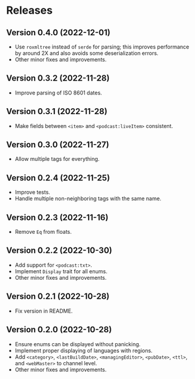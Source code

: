 # Releases

## Version 0.4.0 (2022-12-01)

- Use `roxmltree` instead of `serde` for parsing; this improves performance by around 2X and also avoids some deserialization errors.
- Other minor fixes and improvements.

## Version 0.3.2 (2022-11-28)

- Improve parsing of ISO 8601 dates.

## Version 0.3.1 (2022-11-28)

- Make fields between `<item>` and `<podcast:liveItem>` consistent.

## Version 0.3.0 (2022-11-27)

- Allow multiple tags for everything.

## Version 0.2.4 (2022-11-25)

- Improve tests.
- Handle multiple non-neighboring tags with the same name.

## Version 0.2.3 (2022-11-16)

- Remove `Eq` from floats.

## Version 0.2.2 (2022-10-30)

- Add support for `<podcast:txt>`.
- Implement `Display` trait for all enums.
- Other minor fixes and improvements.

## Version 0.2.1 (2022-10-28)

- Fix version in README.

## Version 0.2.0 (2022-10-28)

- Ensure enums can be displayed without panicking.
- Implement proper displaying of languages with regions.
- Add `<category>`, `<lastBuildDate>`, `<managingEditor>`, `<pubDate>`, `<ttl>`, and `<webMaster>` to channel level.
- Other minor fixes and improvements.
